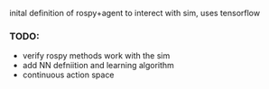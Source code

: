 inital definition of rospy+agent to interect with sim, uses tensorflow 

### TODO:
* verify rospy methods work with the sim
* add NN defniition and learning algorithm
* continuous action space

